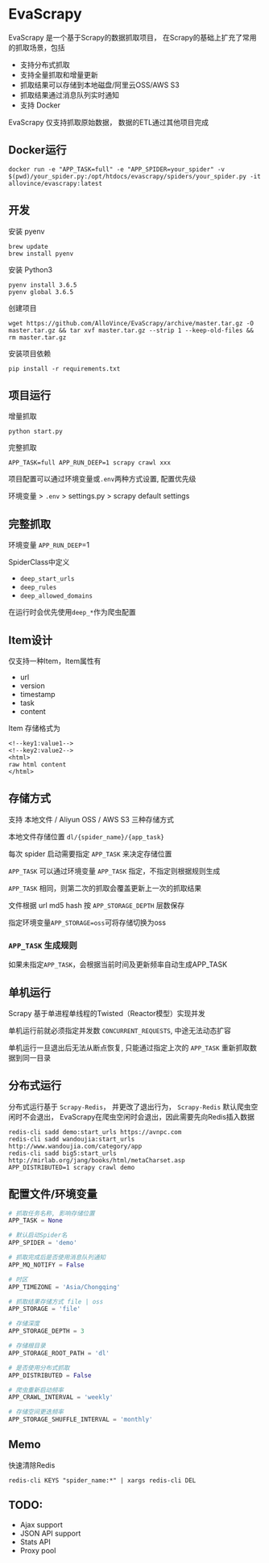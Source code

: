 # EvaScrapy

EvaScrapy 是一个基于Scrapy的数据抓取项目， 在Scrapy的基础上扩充了常用的抓取场景，包括

- 支持分布式抓取
- 支持全量抓取和增量更新
- 抓取结果可以存储到本地磁盘/阿里云OSS/AWS S3
- 抓取结果通过消息队列实时通知
- 支持 Docker

EvaScrapy 仅支持抓取原始数据， 数据的ETL通过其他项目完成

## Docker运行

```
docker run -e "APP_TASK=full" -e "APP_SPIDER=your_spider" -v $(pwd)/your_spider.py:/opt/htdocs/evascrapy/spiders/your_spider.py -it allovince/evascrapy:latest
```

## 开发

安装 pyenv

```
brew update
brew install pyenv
```

安装 Python3

```
pyenv install 3.6.5
pyenv global 3.6.5
```

创建项目

```shell
wget https://github.com/AlloVince/EvaScrapy/archive/master.tar.gz -O master.tar.gz && tar xvf master.tar.gz --strip 1 --keep-old-files && rm master.tar.gz
```

安装项目依赖

```
pip install -r requirements.txt
```

## 项目运行

增量抓取

```shell
python start.py
```

完整抓取

```shell
APP_TASK=full APP_RUN_DEEP=1 scrapy crawl xxx
```

项目配置可以通过环境变量或`.env`两种方式设置, 配置优先级

环境变量 > `.env` > settings.py > scrapy default settings

## 完整抓取

环境变量 `APP_RUN_DEEP`=1

SpiderClass中定义

- `deep_start_urls`
- `deep_rules`
- `deep_allowed_domains`

在运行时会优先使用`deep_*`作为爬虫配置

## Item设计

仅支持一种Item，Item属性有

- url
- version
- timestamp
- task
- content

Item 存储格式为

```
<!--key1:value1-->
<!--key2:value2-->
<html>
raw html content
</html>
```

## 存储方式

支持 本地文件 / Aliyun OSS / AWS S3 三种存储方式

本地文件存储位置 `dl/{spider_name}/{app_task}`

每次 spider 启动需要指定 `APP_TASK` 来决定存储位置

`APP_TASK` 可以通过环境变量 `APP_TASK` 指定，不指定则根据规则生成

`APP_TASK` 相同，则第二次的抓取会覆盖更新上一次的抓取结果

文件根据 url md5 hash 按 `APP_STORAGE_DEPTH` 层数保存

指定环境变量`APP_STORAGE=oss`可将存储切换为oss

### `APP_TASK` 生成规则

如果未指定`APP_TASK`，会根据当前时间及更新频率自动生成APP_TASK

## 单机运行

Scrapy 基于单进程单线程的Twisted（Reactor模型）实现并发

单机运行前就必须指定并发数 `CONCURRENT_REQUESTS`, 中途无法动态扩容

单机运行一旦退出后无法从断点恢复, 只能通过指定上次的 `APP_TASK` 重新抓取数据到同一目录

## 分布式运行

分布式运行基于 `Scrapy-Redis`， 并更改了退出行为， `Scrapy-Redis` 默认爬虫空闲时不会退出， EvaScrapy在爬虫空闲时会退出，因此需要先向Redis插入数据

```
redis-cli sadd demo:start_urls https://avnpc.com
redis-cli sadd wandoujia:start_urls http://www.wandoujia.com/category/app
redis-cli sadd big5:start_urls http://mirlab.org/jang/books/html/metaCharset.asp
APP_DISTRIBUTED=1 scrapy crawl demo
```

## 配置文件/环境变量

```python
# 抓取任务名称, 影响存储位置
APP_TASK = None

# 默认启动Spider名
APP_SPIDER = 'demo'

# 抓取完成后是否使用消息队列通知
APP_MQ_NOTIFY = False

# 时区
APP_TIMEZONE = 'Asia/Chongqing'

# 抓取结果存储方式 file | oss
APP_STORAGE = 'file'

# 存储深度
APP_STORAGE_DEPTH = 3

# 存储根目录
APP_STORAGE_ROOT_PATH = 'dl'

# 是否使用分布式抓取
APP_DISTRIBUTED = False

# 爬虫重新启动频率
APP_CRAWL_INTERVAL = 'weekly'

# 存储空间更迭频率
APP_STORAGE_SHUFFLE_INTERVAL = 'monthly'
```

## Memo

快速清除Redis

```
redis-cli KEYS "spider_name:*" | xargs redis-cli DEL
```

## TODO:

- Ajax support
- JSON API support
- Stats API
- Proxy pool

